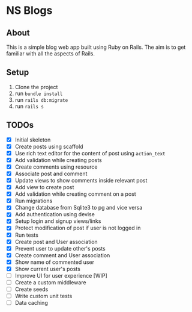 # NS Blogs

## About
This is a simple blog web app built using Ruby on Rails. The aim is to get familiar with all the aspects of Rails.

## Setup
1. Clone the project
2. run `bundle install`
3. run `rails db:migrate`
4. run `rails s`

## TODOs
- [x] Initial skeleton
- [x] Create posts using scaffold
- [x] Use rich text editor for the content of post using `action_text`
- [x] Add validation while creating posts
- [x] Create comments using resource
- [x] Associate post and comment
- [x] Update views to show comments inside relevant post
- [x] Add view to create post
- [x] Add validation while creating comment on a post
- [x] Run migrations
- [x] Change database from Sqlite3 to pg and vice versa
- [x] Add authentication using devise
- [x] Setup login and signup views/links
- [x] Protect modification of post if user is not logged in
- [x] Run tests
- [x] Create post and User association
- [x] Prevent user to update other's posts
- [x] Create comment and User association
- [x] Show name of commented user
- [x] Show current user's posts
- [ ] Improve UI for user experience [WIP]
- [ ] Create a custom middleware
- [ ] Create seeds
- [ ] Write custom unit tests
- [ ] Data caching
